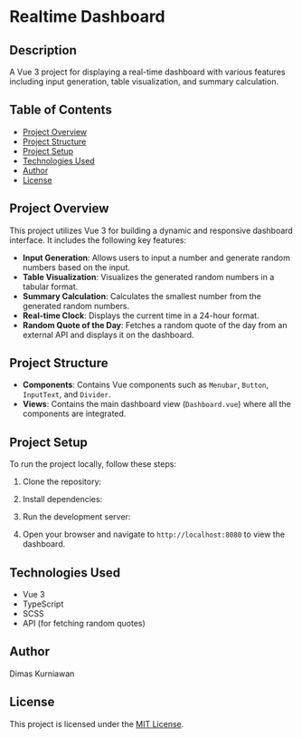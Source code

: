 # Realtime Dashboard

## Description

A Vue 3 project for displaying a real-time dashboard with various features including input generation, table visualization, and summary calculation.

## Table of Contents

- [Project Overview](#project-overview)
- [Project Structure](#project-structure)
- [Project Setup](#project-setup)
- [Technologies Used](#technologies-used)
- [Author](#author)
- [License](#license)

## Project Overview

This project utilizes Vue 3 for building a dynamic and responsive dashboard interface. It includes the following key features:

- **Input Generation**: Allows users to input a number and generate random numbers based on the input.
- **Table Visualization**: Visualizes the generated random numbers in a tabular format.
- **Summary Calculation**: Calculates the smallest number from the generated random numbers.
- **Real-time Clock**: Displays the current time in a 24-hour format.
- **Random Quote of the Day**: Fetches a random quote of the day from an external API and displays it on the dashboard.

## Project Structure

- **Components**: Contains Vue components such as `Menubar`, `Button`, `InputText`, and `Divider`.
- **Views**: Contains the main dashboard view (`Dashboard.vue`) where all the components are integrated.

## Project Setup

To run the project locally, follow these steps:

1. Clone the repository:

2. Install dependencies:

3. Run the development server:

4. Open your browser and navigate to `http://localhost:8080` to view the dashboard.

## Technologies Used

- Vue 3
- TypeScript
- SCSS
- API (for fetching random quotes)

## Author

Dimas Kurniawan

## License

This project is licensed under the [MIT License](LICENSE).
